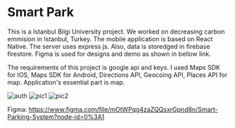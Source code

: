 # Smart Park

This is a Istanbul Bilgi University project.
We worked on decreasing carbon emmision in Istanbul, Turkey. The mobile application is based on React Native.
The server uses express js. Also, data is storedged in firebase firestore. Figma is used for designs and demo
as shown in bellow link.  

The requirements of this project is google api and keys. I used Maps SDK for IOS, Maps SDK for Android, Directions API, Geocoing API,
Places API for map. Application's essential part is map.


![auth](https://user-images.githubusercontent.com/33777045/124359998-0ed03880-dc30-11eb-9104-3ff677449348.png)
![pic1](https://user-images.githubusercontent.com/33777045/124360005-12fc5600-dc30-11eb-89a9-050fe0a155d6.png)
![pic2](https://user-images.githubusercontent.com/33777045/124360009-14c61980-dc30-11eb-839b-67d17e4fa16d.png)


Figma: https://www.figma.com/file/mOtWPqg4zaZQQsxrGpnd8n/Smart-Parking-System?node-id=0%3A1
